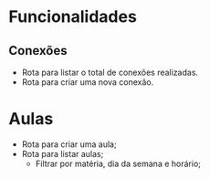 # Funcionalidades

## Conexões

- Rota para listar o total de conexões realizadas.
- Rota para criar uma nova conexão.

# Aulas

- Rota para criar uma aula;
- Rota para listar aulas;
  - Filtrar por matéria, dia da semana e horário;
